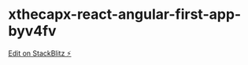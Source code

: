 # xthecapx-react-angular-first-app-byv4fv

[Edit on StackBlitz ⚡️](https://stackblitz.com/edit/xthecapx-react-angular-first-app-byv4fv)